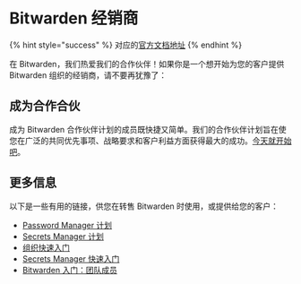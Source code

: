 # Bitwarden 经销商

{% hint style="success" %}
对应的[官方文档地址](https://bitwarden.com/help/bitwarden-resellers/)
{% endhint %}

在 Bitwarden，我们热爱我们的合作伙伴！如果你是一个想开始为您的客户提供 Bitwarden 组织的经销商，请不要再犹豫了：

## 成为合作合伙 <a href="#become-a-partner" id="become-a-partner"></a>

成为 Bitwarden 合作伙伴计划的成员既快捷又简单。我们的合作伙伴计划旨在使您在广泛的共同优先事项、战略要求和客户利益方面获得最大的成功。[今天就开始吧](https://bitwarden.com/partners/become-a-partner/)。

## 更多信息 <a href="#more-information" id="more-information"></a>

以下是一些有用的链接，供您在转售 Bitwarden 时使用，或提供给您的客户：

* [Password Manager 计划](password-manager/about-bitwarden-plans.md#business-plans)
* [Secrets Manager 计划](secrets-manager/secrets-manager-plans.md)
* [组织快速入门](../admin-console/organizations-quick-start.md)
* [Secrets Manager 快速入门](../secrets-manager/get-started/secrets-manager-quick-start.md)
* [Bitwarden 入门：团队成员](../miscellaneous/get-started-team-member.md)
